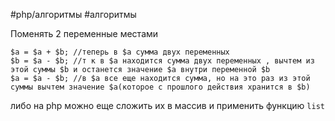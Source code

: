 #php/алгоритмы  #алгоритмы 

Поменять 2 переменные местами 
```
$a = $a + $b; //теперь в $a сумма двух переменных  
$b = $a - $b; //т к в $a находится сумма двух переменных , вычтем из этой суммы $b и останется значение $a внутри переменной $b 
$a = $a - $b; //в $a все еще находится сумма, но на это раз из этой суммы вычтем значение $a(которое с прошлого действия хранится в $b)
```
либо на php можно еще сложить их в массив и применить функцию `list`

